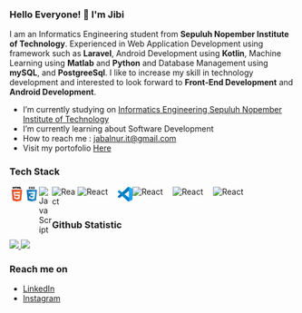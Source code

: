 ### Hello Everyone! 👋 I'm Jibi

I am an Informatics Engineering student from **Sepuluh Nopember Institute of Technology**. Experienced in Web Application Development using framework such as **Laravel**, Android Development using **Kotlin**, Machine Learning using **Matlab** and **Python** and Database Management using **mySQL**, and **PostgreeSql**. I like to increase my skill in technology development and interested to look forward to **Front-End Development** and **Android Development**.

- I’m currently studying on <a href="https://www.its.ac.id/id/beranda/" target="_blank" rel="noopener noreferrer">Informatics Engineering Sepuluh Nopember Institute of Technology</a>
- I’m currently learning about Software Development
- How to reach me : jabalnur.it@gmail.com
- Visit my portofolio <a href="https://jabalnurit.github.io/jabalnurit/">Here</a>

### Tech Stack

<a href="https://www.w3.org/html/" target="_blank"><img align="left" alt="HTML5" width="26px" src="https://raw.githubusercontent.com/github/explore/80688e429a7d4ef2fca1e82350fe8e3517d3494d/topics/html/html.png" /></a>
<a href="https://www.w3schools.com/css/" target="_blank"><img align="left" alt="CSS3" width="26px" src="https://raw.githubusercontent.com/github/explore/80688e429a7d4ef2fca1e82350fe8e3517d3494d/topics/css/css.png" /></a>
<a href="#"><img align="left" alt="JavaScript" title="JavaScript" width="23x" src="https://upload.wikimedia.org/wikipedia/commons/9/99/Unofficial_JavaScript_logo_2.svg" /></a>
<a href="https://www.php.net/"><img align="left" alt="React" title="PHP" width="45px" src="https://upload.wikimedia.org/wikipedia/commons/2/27/PHP-logo.svg" /></a>
<a href="https://www.php.net/"><img align="left" alt="React" title="PHP" width="71px" src="https://laravel.com/img/logotype.min.svg" /></a>
<img align="left" alt="Visual Studio Code" width="26px" src="https://raw.githubusercontent.com/github/explore/80688e429a7d4ef2fca1e82350fe8e3517d3494d/topics/visual-studio-code/visual-studio-code.png" />
<a href="https://www.php.net/"><img align="left" alt="React" title="kotlin" width="71px" src="https://upload.wikimedia.org/wikipedia/commons/thumb/7/74/Kotlin_Icon.png/600px-Kotlin_Icon.png" /></a>
<a href="https://www.php.net/"><img align="left" alt="React" title="kotlin" width="71px" src="https://upload.wikimedia.org/wikipedia/commons/thumb/2/21/Matlab_Logo.png/667px-Matlab_Logo.png?20170128174110" /></a>
<a href="https://www.php.net/"><img align="left" alt="React" title="kotlin" width="71px" src="https://upload.wikimedia.org/wikipedia/commons/thumb/1/18/ISO_C%2B%2B_Logo.svg/120px-ISO_C%2B%2B_Logo.svg.png" /></a>

<br>
<br>

### Github Statistic

<p align="left">
<a href="https://github.com/fillahaufi">
  <img height="180em" src="https://github-readme-stats-eight-theta.vercel.app/api?username=jabalnurit&show_icons=true&theme=algolia&include_all_commits=true&count_private=true"/>
  <img height="180em" src="https://github-readme-stats-eight-theta.vercel.app/api/top-langs/?username=jabalnurit&layout=compact&langs_count=8&theme=algolia"/>
</a>
</p>

### Reach me on

- <a href="https://linkedin.com/in/jabalnur">LinkedIn</a>
- <a href="https://instagram.com/jibi.bm2">Instagram</a>
